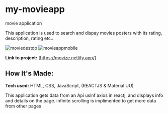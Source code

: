 # my-movieapp
movie application

This application is used to search and dispay movies posters with its rating, description, rating etc..


![moviedestop](https://github.com/thatkhay/my-movieapp/assets/117424081/79da0cb2-2152-4669-b358-7f0d13dee1ad)
![movieappmobile](https://github.com/thatkhay/my-movieapp/assets/117424081/bca29818-16a5-4b17-b7e7-855bea4a19d2)

**Link to project:** [https://movize.netlify.app/]



## How It's Made:

**Tech used:** HTML, CSS, JavaScript, (REACTJS & Material UU)

This application gets data from an Api usinf axios in reactj, and displays info and details on the page. infinite scrolling is implimented to get more data from other pages



